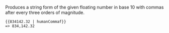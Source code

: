 Produces a string form of the given floating number in base 10 with commas after every three orders of magnitude.

    {{834142.32 | humanCommaf}}
    => 834,142.32